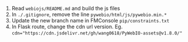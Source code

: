 
1. Read `webiojs/README.md` and build the js files
2. In `./.gitignore`, remove the line `pywebio/html/js/pywebio.min.*` 
3. Update the new branch name in FMConsole `pip/constraints.txt`
4. In Flask route, change the cdn url version. Eg. `cdn="https://cdn.jsdelivr.net/gh/wang0618/PyWebIO-assets@v1.8.0/"`

